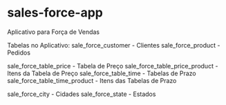 # sales-force-app
Aplicativo para Força de Vendas

Tabelas no Aplicativo:
sale_force_customer - Clientes
sale_force_product - Pedidos

sale_force_table_price - Tabela de Preço
sale_force_table_price_product - Itens da Tabela de Preço
sale_force_table_time - Tabelas de Prazo
sale_force_table_time_product - Itens das Tabelas de Prazo

sale_force_city - Cidades
sale_force_state - Estados
